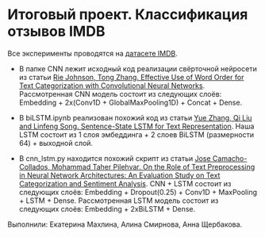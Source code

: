 # Итоговый проект. Классификация отзывов IMDB

Все эксперименты проводятся на [датасете IMDB](http://ai.stanford.edu/~amaas/data/sentiment/index.html).

+ В папке CNN лежит исходный код реализации свёрточной нейросети из статьи [Rie Johnson, Tong Zhang. Effective Use of Word Order for Text Categorization with Convolutional Neural Networks](https://paperswithcode.com/paper/effective-use-of-word-order-for-text-1).
Рассмотренная CNN модель состоит из следующих слоёв: Embedding + 2x(Conv1D + GlobalMaxPooling1D) + Concat + Dense.

+ В biLSTM.ipynb реализован похожий код из статьи [Yue Zhang, Qi Liu and Linfeng Song. Sentence-State LSTM for Text Representation](https://arxiv.org/pdf/1805.02474v1.pdf). 
Наша LSTM состоит из 1 слоя эмбеддинга + 2 слоев BiLSTM (размерности 64) + выходной слой. 

+ В cnn_lstm.py находится похожий скрипт из статьи [Jose Camacho-Collados, Mohammad Taher Pilehvar. On the Role of Text Preprocessing in Neural Network Architectures: An Evaluation Study on Text Categorization and Sentiment Analysis](https://arxiv.org/pdf/1707.01780v3.pdf). 
CNN + LSTM состоит из следующих слоёв: Embedding + Dropout(0.25) + Conv1D + MaxPooling + LSTM + Dense. Рассмотренная LSTM модель состоит из следующих слоёв: Embedding + 2xBiLSTM + Dense.


Выполнили: Екатерина Махлина, Алина Смирнова, Анна Щербакова.
